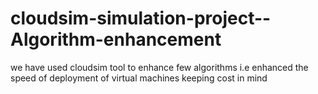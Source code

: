 # cloudsim-simulation-project--Algorithm-enhancement
we have used cloudsim tool to enhance few algorithms i.e enhanced the speed of deployment of virtual machines keeping cost in mind
